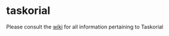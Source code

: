# taskorial

Please consult the [wiki](https://github.com/raspberri05/taskorial/wiki) for all information pertaining to Taskorial
